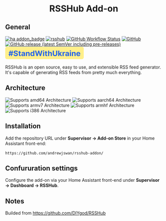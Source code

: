 <div align="center">
<h1>RSSHub Add-on</h1>
</div>

## General

[![ha addon_badge](https://img.shields.io/badge/HA-Addon-blue.svg)](https://developers.home-assistant.io/docs/add-ons)
[![rsshub](https://img.shields.io/badge/RSS-Hub-blue.svg)](https://github.com/andrewjswan/rsshub-addon/)
[![GitHub Workflow Status](https://img.shields.io/github/actions/workflow/status/andrewjswan/rsshub-addon/build.yml?logo=github)](https://github.com/andrewjswan/rsshub-addon/actions)
[![GitHub](https://img.shields.io/github/license/andrewjswan/rsshub-addon?color=blue)](https://github.com/andrewjswan/rsshub-addon/blob/master/LICENSE)
[![GitHub release (latest SemVer including pre-releases)](https://img.shields.io/github/v/release/andrewjswan/rsshub-addon?include_prereleases)](https://github.com/andrewjswan/rsshub-addon/blob/main/rsshub/CHANGELOG.md)
[![StandWithUkraine](https://raw.githubusercontent.com/vshymanskyy/StandWithUkraine/main/badges/StandWithUkraine.svg)](https://github.com/vshymanskyy/StandWithUkraine/blob/main/docs/README.md)

RSSHub is an open source, easy to use, and extensible RSS feed generator. It's capable of generating RSS feeds from pretty much everything.

## Architecture

![Supports amd64 Architecture][amd64-shield] ![Supports aarch64 Architecture][aarch64-shield] ![Supports armv7 Architecture][armv7-shield] ![Supports armhf Architecture][armhf-shield] ![Supports i386 Architecture][i386-shield]

## Installation

Add the repository URL under **Supervisor → Add-on Store** in your Home Assistant front-end:

    https://github.com/andrewjswan/rsshub-addon/

## Confururation settings

Configure the add-on via your Home Assistant front-end under **Supervisor → Dashboard → RSSHub**.

## Notes

Builded from https://github.com/DIYgod/RSSHub

[amd64-shield]: https://img.shields.io/badge/amd64-yes-blue.svg
[aarch64-shield]: https://img.shields.io/badge/aarch64-yes-blue.svg
[armv7-shield]: https://img.shields.io/badge/armv7-yes-blue.svg
[armhf-shield]: https://img.shields.io/badge/armhf-no-red.svg
[i386-shield]: https://img.shields.io/badge/i386-no-red.svg
